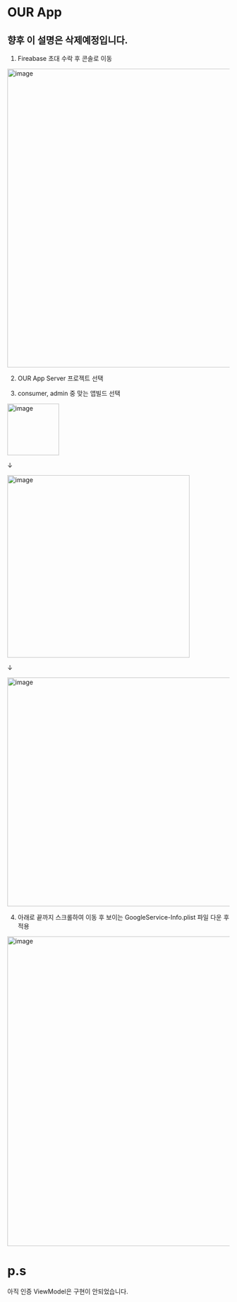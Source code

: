 # OUR App

## 향후 이 설명은 삭제예정입니다.

1. Fireabase 초대 수락 후 콘솔로 이동
<img width="676" alt="image" src="https://github.com/APPSCHOOL3-iOS/project02-teamB-OUR-consumer/assets/37550637/e11cbe63-7bf2-46d5-9b3a-52dcfe13bab8">

2. OUR App Server 프로젝트 선택


3. consumer, admin 중 맞는 앱빌드 선택

<img width="117" alt="image" src="https://github.com/APPSCHOOL3-iOS/project02-teamB-OUR-consumer/assets/37550637/38a7e66a-edde-4f2f-a376-85c9f6592fbc">

↓

<img width="413" alt="image" src="https://github.com/APPSCHOOL3-iOS/project02-teamB-OUR-consumer/assets/37550637/f71df0c0-60c0-46f0-95b7-b3f0e9a54f7e">

↓

<img width="518" alt="image" src="https://github.com/APPSCHOOL3-iOS/project02-teamB-OUR-consumer/assets/37550637/88d415e3-ef68-4db9-95cb-e4df5bb0e1e5">

4. 아래로 끝까지 스크롤하여 이동 후 보이는 GoogleService-Info.plist 파일 다운 후 적용
<img width="701" alt="image" src="https://github.com/APPSCHOOL3-iOS/project02-teamB-OUR-consumer/assets/37550637/d37a7ecd-d434-470a-8f8b-13c881e8af04">


# p.s
아직 인증 ViewModel은 구현이 안되었습니다.
